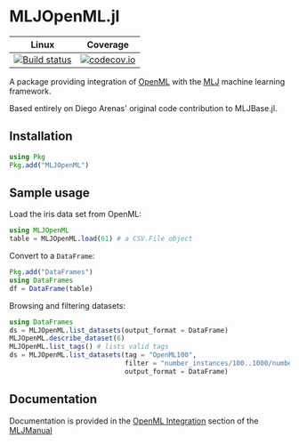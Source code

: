 # MLJOpenML.jl

| Linux | Coverage |
| :-----------: | :------: |
| [![Build status](https://github.com/JuliaAI/MLJOpenML.jl/workflows/CI/badge.svg)](https://github.com/JuliaAI/MLJOpenML.jl/actions)| [![codecov.io](http://codecov.io/github/JuliaAI/MLJOpenML.jl/coverage.svg?branch=master)](http://codecov.io/github/JuliaAI/MLJOpenML.jl?branch=master) |

A package providing integration of [OpenML](https://www.openml.org) with the
[MLJ](https://alan-turing-institute.github.io/MLJ.jl/dev/) machine
learning framework.

Based entirely on Diego Arenas' original code contribution to MLJBase.jl.


## Installation

```julia
using Pkg
Pkg.add("MLJOpenML")
```

## Sample usage

Load the iris data set from OpenML:

```julia
using MLJOpenML
table = MLJOpenML.load(61) # a CSV.File object
```

Convert to a `DataFrame`:

```julia
Pkg.add("DataFrames")
using DataFrames
df = DataFrame(table)
```

Browsing and filtering datasets:

```julia
using DataFrames
ds = MLJOpenML.list_datasets(output_format = DataFrame)
MLJOpenML.describe_dataset(6)
MLJOpenML.list_tags() # lists valid tags
ds = MLJOpenML.list_datasets(tag = "OpenML100", 
                             filter = "number_instances/100..1000/number_features/1..10",
                             output_format = DataFrame)
```

## Documentation

Documentation is provided in the [OpenML
Integration](https://alan-turing-institute.github.io/MLJ.jl/dev/openml_integration/)
section of the
[MLJManual](https://alan-turing-institute.github.io/MLJ.jl/dev/)


